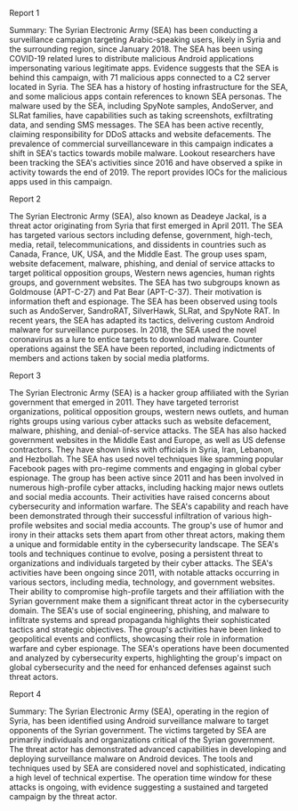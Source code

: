 
Report 1

Summary:
The Syrian Electronic Army (SEA) has been conducting a surveillance campaign targeting Arabic-speaking users, likely in Syria and the surrounding region, since January 2018. The SEA has been using COVID-19 related lures to distribute malicious Android applications impersonating various legitimate apps. Evidence suggests that the SEA is behind this campaign, with 71 malicious apps connected to a C2 server located in Syria. The SEA has a history of hosting infrastructure for the SEA, and some malicious apps contain references to known SEA personas. The malware used by the SEA, including SpyNote samples, AndoServer, and SLRat families, have capabilities such as taking screenshots, exfiltrating data, and sending SMS messages. The SEA has been active recently, claiming responsibility for DDoS attacks and website defacements. The prevalence of commercial surveillanceware in this campaign indicates a shift in SEA's tactics towards mobile malware. Lookout researchers have been tracking the SEA's activities since 2016 and have observed a spike in activity towards the end of 2019. The report provides IOCs for the malicious apps used in this campaign.





Report 2

The Syrian Electronic Army (SEA), also known as Deadeye Jackal, is a threat actor originating from Syria that first emerged in April 2011. The SEA has targeted various sectors including defense, government, high-tech, media, retail, telecommunications, and dissidents in countries such as Canada, France, UK, USA, and the Middle East. The group uses spam, website defacement, malware, phishing, and denial of service attacks to target political opposition groups, Western news agencies, human rights groups, and government websites. The SEA has two subgroups known as Goldmouse (APT-C-27) and Pat Bear (APT-C-37). Their motivation is information theft and espionage. The SEA has been observed using tools such as AndoServer, SandroRAT, SilverHawk, SLRat, and SpyNote RAT. In recent years, the SEA has adapted its tactics, delivering custom Android malware for surveillance purposes. In 2018, the SEA used the novel coronavirus as a lure to entice targets to download malware. Counter operations against the SEA have been reported, including indictments of members and actions taken by social media platforms.





Report 3

The Syrian Electronic Army (SEA) is a hacker group affiliated with the Syrian government that emerged in 2011. They have targeted terrorist organizations, political opposition groups, western news outlets, and human rights groups using various cyber attacks such as website defacement, malware, phishing, and denial-of-service attacks. The SEA has also hacked government websites in the Middle East and Europe, as well as US defense contractors. They have shown links with officials in Syria, Iran, Lebanon, and Hezbollah. The SEA has used novel techniques like spamming popular Facebook pages with pro-regime comments and engaging in global cyber espionage. The group has been active since 2011 and has been involved in numerous high-profile cyber attacks, including hacking major news outlets and social media accounts. Their activities have raised concerns about cybersecurity and information warfare. The SEA's capability and reach have been demonstrated through their successful infiltration of various high-profile websites and social media accounts. The group's use of humor and irony in their attacks sets them apart from other threat actors, making them a unique and formidable entity in the cybersecurity landscape. The SEA's tools and techniques continue to evolve, posing a persistent threat to organizations and individuals targeted by their cyber attacks. The SEA's activities have been ongoing since 2011, with notable attacks occurring in various sectors, including media, technology, and government websites. Their ability to compromise high-profile targets and their affiliation with the Syrian government make them a significant threat actor in the cybersecurity domain. The SEA's use of social engineering, phishing, and malware to infiltrate systems and spread propaganda highlights their sophisticated tactics and strategic objectives. The group's activities have been linked to geopolitical events and conflicts, showcasing their role in information warfare and cyber espionage. The SEA's operations have been documented and analyzed by cybersecurity experts, highlighting the group's impact on global cybersecurity and the need for enhanced defenses against such threat actors.





Report 4

Summary:
The Syrian Electronic Army (SEA), operating in the region of Syria, has been identified using Android surveillance malware to target opponents of the Syrian government. The victims targeted by SEA are primarily individuals and organizations critical of the Syrian government. The threat actor has demonstrated advanced capabilities in developing and deploying surveillance malware on Android devices. The tools and techniques used by SEA are considered novel and sophisticated, indicating a high level of technical expertise. The operation time window for these attacks is ongoing, with evidence suggesting a sustained and targeted campaign by the threat actor.


